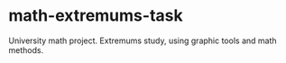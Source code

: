 # math-extremums-task
University math project. Extremums study, using graphic tools and math methods.
